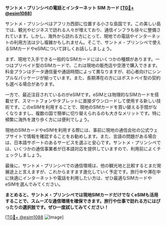 **サントメ・プリンシペの電話とインターネット SIM カード [[TG💪+ @esim1088](https://t.me/s/esim1088)]**

サントメ・プリンシペはアフリカ西部に位置する小さな島国です。この美しい島では、観光やビジネスで訪れる人々が増えており、通信インフラも徐々に整備されています。しかし、海外から訪れる方にとって、現地での電話やインターネットの利用方法は少し複雑かもしれません。そこで、サントメ・プリンシペで使えるSIMカードやeSIMについて詳しくお話ししましょう。

まず、現地で入手できる一般的なSIMカードにはいくつかの種類があります。一つはプリペイド型のSIMカードで、これは現地の販売店や空港で購入できます。料金プランはデータ通信量や通話時間によって異なりますが、初心者向けにシンプルなパッケージが揃っています。また、長期滞在の方にはポストペイ型の契約も選べる場合があります。

一方で、最近注目されているのがeSIMです。eSIMとは物理的なSIMカードを搭載せず、スマートフォンやタブレットに直接ダウンロードして使用する新しい技術です。このeSIMを利用することで、現地のSIMカードを買い替える手間がなくなりますし、複数の国で簡単に切り替えられるのも大きなメリットです。特に頻繁に海外を渡り歩く方には便利でしょう。

現地のSIMカードやeSIMを利用する際には、事前に現地の通信会社の公式ウェブサイトで情報を確認することをお勧めします。また、言語の問題がある場合は、日本語サポートのあるサービスを選ぶと安心です。サントメ・プリンシペでは、いくつかの通信事業者が日本語対応を提供していますので、利用前によくチェックしましょう。

最後に、サントメ・プリンシペでの通信環境は、他の観光地と比較するとまだ発展途上と言えますが、これからますます進化していく予定です。旅行中や滞在中に快適にインターネットや電話を利用したい方は、ぜひ最適なSIMカードやeSIMを選んでみてください。

**まとめると、サントメ・プリンシペでは現地SIMカードだけでなくeSIMも活用することで、スムーズな通信環境を確保できます。旅行や仕事で訪れる方にはぴったりの選択肢です。ぜひ一度試してみてください！**

[[TG💪+ @esim1088](https://t.me/s/esim1088) ![Image](https://i.postimg.cc/Y0z9fWf4/image.png)]